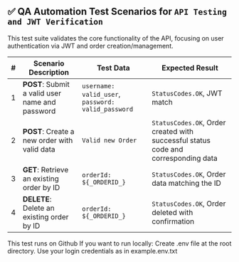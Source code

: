 ## ✅ QA Automation Test Scenarios for `API Testing and JWT Verification`

This test suite validates the core functionality of the API, focusing on user authentication via JWT and order creation/management.

| #  | Scenario Description | Test Data | Expected Result |
|----|-----------------------|-----------|-----------------|
| 1  | **POST**: Submit a valid user name and password | `username: valid_user`, `password: valid_password` | `StatusCodes.OK`, JWT match |
| 2  | **POST**: Create a new order with valid data | `Valid new Order` | `StatusCodes.OK`, Order created with successful status code and corresponding data  |
| 3  | **GET**: Retrieve an existing order by ID | `orderId: ${_ORDERID_}` |  `StatusCodes.OK`, Order data matching the ID |
| 4  | **DELETE**: Delete an existing order by ID | `orderId: ${_ORDERID_}` | `StatusCodes.OK`, Order deleted with confirmation |

This test runs on Github
If you want to run locally:
Create .env file at the root directory. Use your login credentials as in example.env.txt  